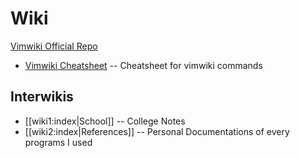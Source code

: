 # Wiki

[Vimwiki Official Repo](https://github.com/vimwiki/vimwiki)

  * [Vimwiki Cheatsheet](http://thedarnedestthing.com/vimwiki%20cheatsheet) -- Cheatsheet for vimwiki commands

## Interwikis

  * [[wiki1:index|School]] -- College Notes
  * [[wiki2:index|References]] -- Personal Documentations of every programs I used
